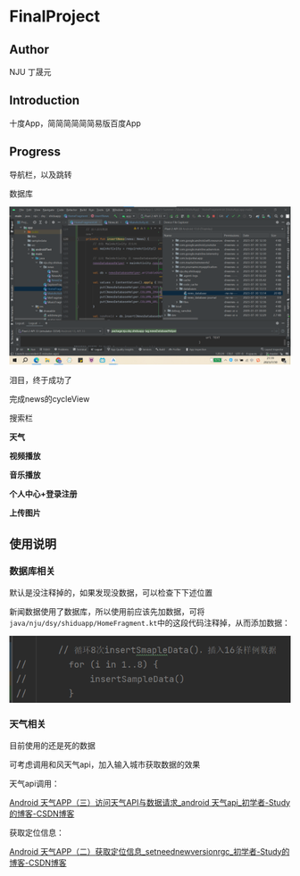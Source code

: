 # FinalProject

## Author

NJU 丁晟元

## Introduction

十度App，简简简简简简易版百度App

## Progress

导航栏，以及跳转

数据库

![image-20230730212041088](README/image-20230730212041088.png)

泪目，终于成功了

完成news的cycleView

搜索栏

**天气**

**视频播放**

**音乐播放**

**个人中心+登录注册**

**上传图片**

## 使用说明

### 数据库相关

默认是没注释掉的，如果发现没数据，可以检查下下述位置

新闻数据使用了数据库，所以使用前应该先加数据，可将`java/nju/dsy/shiduapp/HomeFragment.kt`中的这段代码注释掉，从而添加数据：

![image-20230731090444436](README/image-20230731090444436.png)

### 天气相关

目前使用的还是死的数据

可考虑调用和风天气api，加入输入城市获取数据的效果

天气api调用：

[Android 天气APP（三）访问天气API与数据请求_android 天气api_初学者-Study的博客-CSDN博客](https://blog.csdn.net/qq_38436214/article/details/105328657)

获取定位信息：

[Android 天气APP（二）获取定位信息_setneednewversionrgc_初学者-Study的博客-CSDN博客](https://blog.csdn.net/qq_38436214/article/details/105328603)
